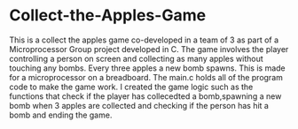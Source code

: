 # Collect-the-Apples-Game
This is a collect the apples game co-developed in a team of 3 as part of a Microprocessor Group project developed in C. The game involves the player controlling a person on screen and collecting as many apples without touching any bombs. Every three apples a new bomb spawns. This is made for a microprocessor on a breadboard. The main.c holds all of the program code to make the game work. I created the game logic such as the functions that check if the player has collecedted a bomb,spawning a new bomb when 3 apples are collected and checking if the person has hit a bomb and ending the game.
